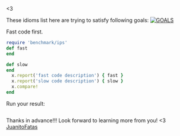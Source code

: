 

<3

These idioms list here are trying to satisfy following goals:
[![GOALS](/images/Goals.png)](https://speakerdeck.com/sferik/writing-fast-ruby?slide=11)

Fast code first.

```ruby
require 'benchmark/ips'
def fast
end

def slow
end
  x.report('fast code description') { fast }
  x.report('slow code description') { slow }
  x.compare!
end
```

Run your result:

```
```

Thanks in advance!!! Look forward to learning more from you!
<3 [JuanitoFatas](https://twitter.com/juanitofatas)



